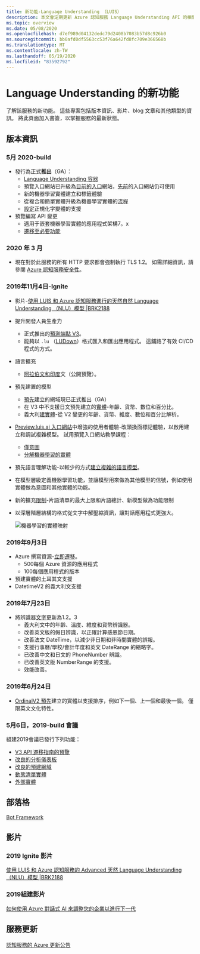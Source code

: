 ```yaml
---
title: 新功能-Language Understanding （LUIS）
description: 本文會定期更新 Azure 認知服務 Language Understanding API 的相關新聞。
ms.topic: overview
ms.date: 05/08/2020
ms.openlocfilehash: d7ef989d04132dedc79d2408b7083b57d8c926b0
ms.sourcegitcommit: bb0afd0df5563cc53f76a642fd8fc709e366568b
ms.translationtype: MT
ms.contentlocale: zh-TW
ms.lasthandoff: 05/19/2020
ms.locfileid: "83592792"
---
```

# <a name="whats-new-in-language-understanding"></a>Language Understanding 的新功能

了解該服務的新功能。 這些專案包括版本資訊、影片、blog 文章和其他類型的資訊。 將此頁面加入書簽，以掌握服務的最新狀態。

## <a name="release-notes"></a>版本資訊

### <a name="may-2020---build"></a>5月 2020-build

* 發行為正式**推出**（GA）：
    * [Language Understanding 容器](luis-container-howto.md)
    * 預覽入口網站已升級為[目前的入口](https://www.luis.ai)網站，[先前](https://previous.luis.ai)的入口網站仍可使用
    * 新的機器學習實體建立和標籤體驗
    * 從複合和簡單實體升級為機器學習實體的[流程](migrate-from-composite-entity.md)
    * [設定](how-to-application-settings-portal.md)正規化字變體的支援
* 預覽編寫 API 變更
    * 適用于嵌套機器學習實體的應用程式架構7。x
    * [遷移至必要功能](luis-migration-authoring-entities.md#api-change-constraint-replaced-with-required-feature)


### <a name="march-2020"></a>2020 年 3 月

* 現在對於此服務的所有 HTTP 要求都會強制執行 TLS 1.2。 如需詳細資訊，請參閱 [Azure 認知服務安全性](../cognitive-services-security.md)。

### <a name="november-4-2019---ignite"></a>2019年11月4日-Ignite

* 影片-[使用 LUIS 和 Azure 認知服務進行的天然自然 Language Understanding （NLU）模型 |BRK2188](https://www.youtube.com/watch?v=JdJEV2jV0_Y)

* 提升開發人員生產力
    * 正式推出的[預測端點 V3](luis-migration-api-v3.md)。
    * 能夠以 `.lu` （[LUDown](https://github.com/microsoft/botbuilder-tools/tree/master/packages/Ludown)）格式匯入和匯出應用程式。 這鋪路了有效 CI/CD 程式的方式。
* 語言擴充
    * [阿拉伯文和印度](luis-language-support.md)文（公開預覽）。
* 預先建置的模型
    * [預先](luis-reference-prebuilt-domains.md)建立的網域現已正式推出（GA）
    * 在 V3 中不支援日文預先建立的[實體](luis-reference-prebuilt-entities.md#japanese-entity-support)-年齡、貨幣、數位和百分比。
    * 義大利[建實體](luis-reference-prebuilt-entities.md#italian-entity-support)-從 V2 變更的年齡、貨幣、維度、數位和百分比解析。
* [Preview.luis.ai 入口網站](https://preview.luis.ai)中增強的使用者體驗-改頭換面標記體驗，以啟用建立和調試複雜模型。 試用預覽入口網站教學課程：
    * [僅意圖](tutorial-intents-only.md)
    * [分解機器學習的實體](tutorial-machine-learned-entity.md)
* 預先語言理解功能-以較少的方式[建立複雜的語言模型](luis-concept-entity-types.md)。
* 在模型層級定義機器學習功能，並讓模型用來做為其他模型的信號，例如使用實體做為意圖和其他實體的功能。
* 新的擴充[限制](luis-limits.md)-片語清單的最大上限和片語總計、新模型做為功能限制
* 以深層階層結構的格式從文字中解壓縮資訊，讓對話應用程式更強大。

    ![機器學習的實體映射](./media/whats-new/deep-entity-extraction-example.png)

### <a name="september-3-2019"></a>2019年9月3日

* Azure 撰寫資源-[立即遷移](luis-migration-authoring.md)。
    * 500每個 Azure 資源的應用程式
    * 100每個應用程式的版本
* 預建實體的土耳其文支援
* DatetimeV2 的義大利文支援

### <a name="july-23-2019"></a>2019年7月23日

* 將辨識器[文字](https://github.com/microsoft/Recognizers-Text/releases/tag/dotnet-v1.2.3)更新為1.2。3
    * 義大利文中的年齡、溫度、維度和貨幣辨識器。
    * 改善英文版的假日辨識，以正確計算感恩節日期。
    * 改善法文 DateTime，以減少非日期和非時間實體的誤報。
    * 支援行事曆/學校/會計年度和英文 DateRange 的縮略字。
    * 已改善中文和日文的 PhoneNumber 辨識。
    * 已改善英文版 NumberRange 的支援。
    * 效能改善。

### <a name="june-24-2019"></a>2019年6月24日

* [OrdinalV2 預先](luis-reference-prebuilt-ordinal-v2.md)建立的實體以支援排序，例如下一個、上一個和最後一個。 僅限英文文化特性。

### <a name="may-6-2019---build-conference"></a>5月6日，2019-build 會議

組建2019會議已發行下列功能：

* [V3 API 遷移指南的預覽](luis-migration-api-v3.md)
* [改良的分析儀表板](luis-how-to-use-dashboard.md)
* [改良的預建網域](luis-reference-prebuilt-domains.md)
* [動態清單實體](schema-change-prediction-runtime.md#dynamic-lists-passed-in-at-prediction-time)
* [外部實體](schema-change-prediction-runtime.md#external-entities-passed-in-at-prediction-time)

## <a name="blogs"></a>部落格

[Bot Framework](https://blog.botframework.com/)

## <a name="videos"></a>影片

### <a name="2019-ignite-videos"></a>2019 Ignite 影片

[使用 LUIS 和 Azure 認知服務的 Advanced 天然 Language Understanding （NLU）模型 |BRK2188](https://www.youtube.com/watch?v=JdJEV2jV0_Y)

### <a name="2019-build-videos"></a>2019組建影片

[如何使用 Azure 對話式 AI 來調整您的企業以進行下一代](https://www.youtube.com/watch?v=_k97jd-csuk&feature=youtu.be)

## <a name="service-updates"></a>服務更新

[認知服務的 Azure 更新公告](https://azure.microsoft.com/updates/?product=cognitive-services)
